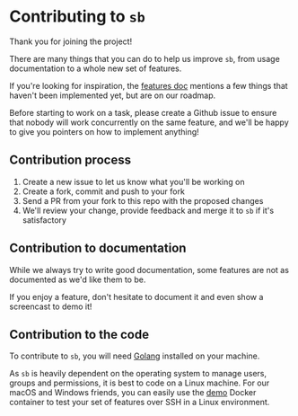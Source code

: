 # Contributing to `sb`

Thank you for joining the project!

There are many things that you can do to help us improve `sb`, from usage documentation to a whole new set of features.

If you're looking for inspiration, the [features doc](./docs/features.md) mentions a few things 
that haven't been implemented yet, but are on our roadmap.

Before starting to work on a task, please create a Github issue to ensure that nobody will work concurrently 
on the same feature, and we'll be happy to give you pointers on how to implement anything!


## Contribution process

1. Create a new issue to let us know what you'll be working on
1. Create a fork, commit and push to your fork
2. Send a PR from your fork to this repo with the proposed changes
3. We'll review your change, provide feedback and merge it to `sb` if it's satisfactory


## Contribution to documentation

While we always try to write good documentation, some features are not as documented as we'd like them to be. 

If you enjoy a feature, don't hesitate to document it and even show a screencast to demo it!


## Contribution to the code

To contribute to `sb`, you will need [Golang]((https://golang.org/doc/install)) installed on your machine.

As `sb` is heavily dependent on the operating system to manage users, groups and permissions, it is best 
to code on a Linux machine. For our macOS and Windows friends, you can easily use the [demo](./docs/demo.md) 
Docker container to test your set of features over SSH in a Linux environment. 

